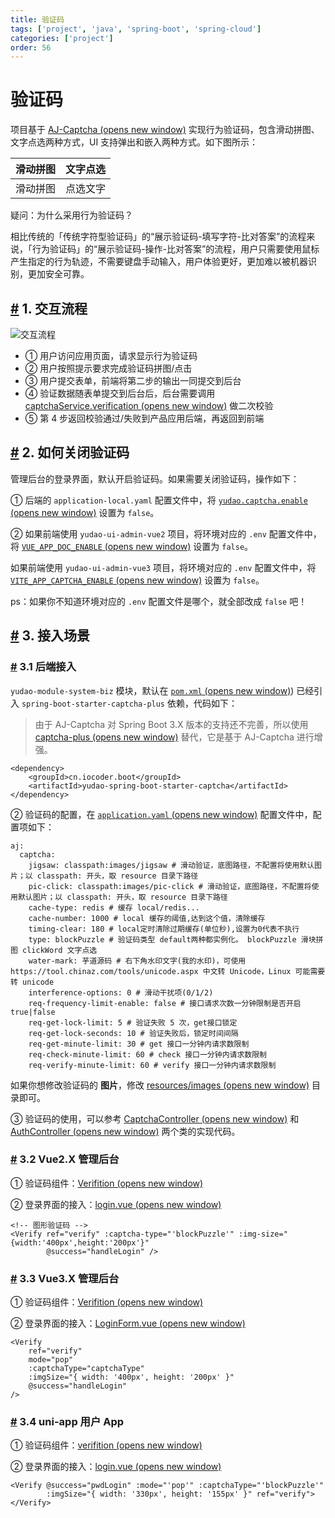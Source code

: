 ```yaml
---
title: 验证码
tags: ['project', 'java', 'spring-boot', 'spring-cloud']
categories: ['project']
order: 56
---
```

# 验证码

项目基于 [AJ-Captcha  (opens new window)](https://gitee.com/anji-plus/captcha) 实现行为验证码，包含滑动拼图、文字点选两种方式，UI 支持弹出和嵌入两种方式。如下图所示：

 

| 滑动拼图 | 文字点选 |
| --- | --- |
| 滑动拼图 | 点选文字 |

 疑问：为什么采用行为验证码？

 相比传统的「传统字符型验证码」的“展示验证码-填写字符-比对答案”的流程来说，「行为验证码」的“展示验证码-操作-比对答案”的流程，用户只需要使用鼠标产生指定的行为轨迹，不需要键盘手动输入，用户体验更好，更加难以被机器识别，更加安全可靠。

 ## [#](#_1-交互流程) 1. 交互流程

 ![交互流程](https://doc.iocoder.cn/img/%E9%AA%8C%E8%AF%81%E7%A0%81/shixu.png)

 * ① 用户访问应用页面，请求显示行为验证码
* ② 用户按照提示要求完成验证码拼图/点击
* ③ 用户提交表单，前端将第二步的输出一同提交到后台
* ④ 验证数据随表单提交到后台后，后台需要调用 [captchaService.verification  (opens new window)](https://gitee.com/anji-plus/captcha/blob/master/core/captcha/src/main/java/com/anji/captcha/service/CaptchaService.java#L39-44) 做二次校验
* ⑤ 第 4 步返回校验通过/失败到产品应用后端，再返回到前端

 ## [#](#_2-如何关闭验证码) 2. 如何关闭验证码

 管理后台的登录界面，默认开启验证码。如果需要关闭验证码，操作如下：

 ① 后端的 `application-local.yaml` 配置文件中，将 [`yudao.captcha.enable`  (opens new window)](https://github.com/YunaiV/ruoyi-vue-pro/blob/master/yudao-server/src/main/resources/application-local.yaml#L225-L227) 设置为 `false`。

 ② 如果前端使用 `yudao-ui-admin-vue2` 项目，将环境对应的 `.env` 配置文件中，将 [`VUE_APP_DOC_ENABLE`  (opens new window)](https://github.com/yudaocode/yudao-ui-admin-vue2/blob/master/.env.local#L17-L18) 设置为 `false`。

 如果前端使用 `yudao-ui-admin-vue3` 项目，将环境对应的 `.env` 配置文件中，将 [`VITE_APP_CAPTCHA_ENABLE`  (opens new window)](https://github.com/yudaocode/yudao-ui-admin-vue3/blob/master/.env#L13-L14) 设置为 `false`。

 ps：如果你不知道环境对应的 `.env` 配置文件是哪个，就全部改成 `false` 吧！

 ## [#](#_3-接入场景) 3. 接入场景

 ### [#](#_3-1-后端接入) 3.1 后端接入

 `yudao-module-system-biz` 模块，默认在 [`pom.xml`  (opens new window)](https://github.com/YunaiV/ruoyi-vue-pro/blob/master/yudao-module-system/yudao-module-system-biz/pom.xml#L104-L107)) 已经引入 `spring-boot-starter-captcha-plus` 依赖，代码如下：

 
> 由于 AJ-Captcha 对 Spring Boot 3.X 版本的支持还不完善，所以使用 [captcha-plus  (opens new window)](https://github.com/xingyuv/captcha-plus) 替代，它是基于 AJ-Captcha 进行增强。

 
```
<dependency>
    <groupId>cn.iocoder.boot</groupId>
    <artifactId>yudao-spring-boot-starter-captcha</artifactId>
</dependency>

```
② 验证码的配置，在 [`application.yaml`  (opens new window)](https://github.com/YunaiV/ruoyi-vue-pro/blob/master/yudao-server/src/main/resources/application.yaml#L64-L81) 配置文件中，配置项如下：

 
```
aj:
  captcha:
    jigsaw: classpath:images/jigsaw # 滑动验证，底图路径，不配置将使用默认图片；以 classpath: 开头，取 resource 目录下路径
    pic-click: classpath:images/pic-click # 滑动验证，底图路径，不配置将使用默认图片；以 classpath: 开头，取 resource 目录下路径
    cache-type: redis # 缓存 local/redis...
    cache-number: 1000 # local 缓存的阈值,达到这个值，清除缓存
    timing-clear: 180 # local定时清除过期缓存(单位秒),设置为0代表不执行
    type: blockPuzzle # 验证码类型 default两种都实例化。 blockPuzzle 滑块拼图 clickWord 文字点选
    water-mark: 芋道源码 # 右下角水印文字(我的水印)，可使用 https://tool.chinaz.com/tools/unicode.aspx 中文转 Unicode，Linux 可能需要转 unicode
    interference-options: 0 # 滑动干扰项(0/1/2)
    req-frequency-limit-enable: false # 接口请求次数一分钟限制是否开启 true|false
    req-get-lock-limit: 5 # 验证失败 5 次，get接口锁定
    req-get-lock-seconds: 10 # 验证失败后，锁定时间间隔
    req-get-minute-limit: 30 # get 接口一分钟内请求数限制
    req-check-minute-limit: 60 # check 接口一分钟内请求数限制
    req-verify-minute-limit: 60 # verify 接口一分钟内请求数限制

```
如果你想修改验证码的 **图片**，修改 [resources/images  (opens new window)](https://github.com/YunaiV/ruoyi-vue-pro/tree/master/yudao-module-system/yudao-module-system-biz/src/main/resources/images) 目录即可。

 ③ 验证码的使用，可以参考 [CaptchaController  (opens new window)](https://github.com/YunaiV/ruoyi-vue-pro/blob/master/yudao-module-system/yudao-module-system-biz/src/main/java/cn/iocoder/yudao/module/system/controller/admin/captcha/CaptchaController.java) 和 [AuthController  (opens new window)](https://github.com/YunaiV/ruoyi-vue-pro/blob/master/yudao-module-system/yudao-module-system-biz/src/main/java/cn/iocoder/yudao/module/system/controller/admin/auth/AuthController.java#L61-L67) 两个类的实现代码。

 ### [#](#_3-2-vue2-x-管理后台) 3.2 Vue2.X 管理后台

 ① 验证码组件：[Verifition  (opens new window)](https://github.com/yudaocode/yudao-ui-admin-vue2/blob/master/src/components/Verifition/)

 ② 登录界面的接入：[login.vue  (opens new window)](https://github.com/yudaocode/yudao-ui-admin-vue2/blob/master/src/views/login.vue#L91-L93)

 
```
<!-- 图形验证码 -->
<Verify ref="verify" :captcha-type="'blockPuzzle'" :img-size="{width:'400px',height:'200px'}"
        @success="handleLogin" />

```
### [#](#_3-3-vue3-x-管理后台) 3.3 Vue3.X 管理后台

 ① 验证码组件：[Verifition  (opens new window)](https://github.com/yudaocode/yudao-ui-admin-vue3/blob/master/src/components/Verifition/)

 ② 登录界面的接入：[LoginForm.vue  (opens new window)](https://github.com/yudaocode/yudao-ui-admin-vue3/blob/master/src/views/Login/components/LoginForm.vue#L77-L83)

 
```
<Verify
    ref="verify"
    mode="pop"
    :captchaType="captchaType"
    :imgSize="{ width: '400px', height: '200px' }"
    @success="handleLogin"
/>

```
### [#](#_3-4-uni-app-用户-app) 3.4 uni-app 用户 App

 ① 验证码组件：[verifition  (opens new window)](https://github.com/yudaocode/yudao-ui-admin-uniapp/tree/master/components/verifition)

 ② 登录界面的接入：[login.vue  (opens new window)](https://github.com/yudaocode/yudao-ui-admin-uniapp/blob/master/pages/login.vue#L17-L18)

 
```
<Verify @success="pwdLogin" :mode="'pop'" :captchaType="'blockPuzzle'"
        :imgSize="{ width: '330px', height: '155px' }" ref="verify"></Verify>

```

